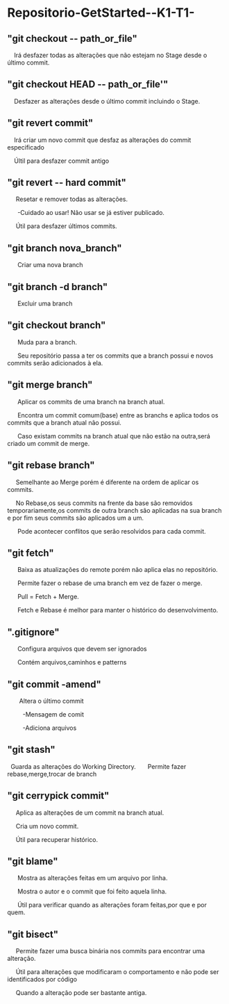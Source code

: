 # Repositorio-GetStarted--K1-T1-

## "git checkout -- path\_or\_file"

    Irá desfazer todas as alterações que não estejam no Stage desde o último commit.



## "git checkout HEAD -- path\_or\_file'"

    Desfazer as alterações desde o último commit incluindo o Stage.



## "git revert commit"

    Irá criar um novo commit que desfaz as alterações do commit especificado

    Últil para desfazer commit antigo



## "git revert -- hard commit"

     Resetar e remover todas as alterações.

      -Cuidado ao usar! Não usar se já estiver publicado.

     Útil para desfazer últimos commits.



## "git branch nova\_branch"

      Criar uma nova branch



## "git branch -d branch"

      Excluir uma branch



## "git checkout branch"

      Muda para a branch.

      Seu repositório passa a ter os commits que a branch possui e novos commits serão adicionados à ela.



## "git merge branch"

      Aplicar os commits de uma branch na branch atual.

      Encontra um commit comum(base) entre as branchs e aplica todos os commits que a branch atual não possui.

      Caso existam commits na branch atual que não estão na outra,será criado um commit de merge.



## "git rebase branch"

     Semelhante ao Merge porém é diferente na ordem de aplicar os commits.

     No Rebase,os seus commits na frente da base são removidos temporariamente,os commits de outra branch são aplicadas na sua branch e por fim seus commits são aplicados um a um.

      Pode acontecer conflitos que serão resolvidos para cada commit.



## "git fetch"

      Baixa as atualizações do remote porém não aplica elas no repositório.

      Permite fazer o rebase de uma branch em vez de fazer o merge.

      Pull = Fetch + Merge.

      Fetch e Rebase é melhor para manter o histórico do desenvolvimento.



## ".gitignore"

      Configura arquivos que devem ser ignorados

      Contém arquivos,caminhos e patterns



## "git commit -amend"

       Altera o último commit

         -Mensagem de comit

         -Adiciona arquivos



## "git stash"

      Guarda as alterações do Working Directory.
      Permite fazer rebase,merge,trocar de branch



## "git cerrypick commit"

     Aplica as alterações de um commit na branch atual.

     Cria um novo commit.

     Útil para recuperar histórico.



## "git blame"

      Mostra as alterações feitas em um arquivo por linha.

      Mostra o autor e o commit que foi feito aquela linha.

      Útil para verificar quando as alterações foram feitas,por que e por quem.



## "git bisect"

     Permite fazer uma busca binária nos commits para encontrar uma alteração.

     Útil para alterações que modificaram o comportamento e não pode ser identificados por código

     Quando a alteração pode ser bastante antiga.
